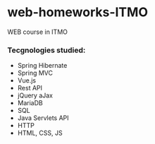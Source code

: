 # web-homeworks-ITMO
WEB course in ITMO

### Tecgnologies studied:
<ul> 
    <li>Spring Hibernate</li>
    <li>Spring MVC</li>
    <li>Vue.js</li>
    <li>Rest API</li>
    <li>jQuery aJax</li>
    <li>MariaDB</li>
    <li>SQL</li>
    <li>Java Servlets API</li>
    <li>HTTP</li>
    <li>HTML, CSS, JS</li>
</ul>

